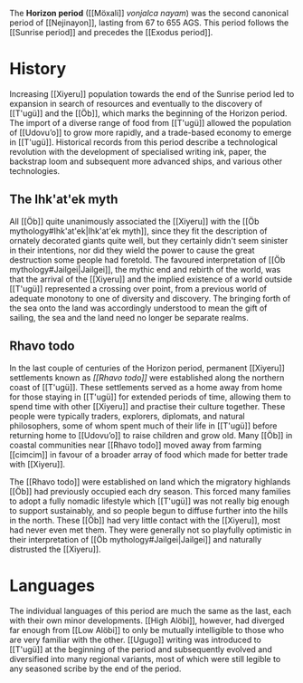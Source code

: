 The **Horizon period** ([[Möxali]] *vonjalca nayam*) was the second canonical period of [[Nejinayon]], lasting from 67 to 655 AGS. This period follows the [[Sunrise period]] and precedes the [[Exodus period]].
# History
Increasing [[Xiyeru]] population towards the end of the Sunrise period led to expansion in search of resources and eventually to the discovery of [[T'ugü]] and the [[Öb]], which marks the beginning of the Horizon period. The import of a diverse range of food from [[T'ugü]] allowed the population of [[Udovuʼo]] to grow more rapidly, and a trade-based economy to emerge in [[T'ugü]]. Historical records from this period describe a technological revolution with the development of specialised writing ink, paper, the backstrap loom and subsequent more advanced ships, and various other technologies.
## The Ihk'at'ek myth
All [[Öb]] quite unanimously associated the [[Xiyeru]] with the [[Öb mythology#Ihk'at'ek|Ihk'at'ek myth]], since they fit the description of ornately decorated giants quite well, but they certainly didn't seem sinister in their intentions, nor did they wield the power to cause the great destruction some people had foretold. The favoured interpretation of [[Öb mythology#Jailgei|Jailgei]], the mythic end and rebirth of the world, was that the arrival of the [[Xiyeru]] and the implied existence of a world outside [[T'ugü]] represented a crossing over point, from a previous world of adequate monotony to one of diversity and discovery. The bringing forth of the sea onto the land was accordingly understood to mean the gift of sailing, the sea and the land need no longer be separate realms.
## Rhavo todo
In the last couple of centuries of the Horizon period, permanent [[Xiyeru]] settlements known as *[[Rhavo todo]]* were established along the northern coast of [[T'ugü]]. These settlements served as a home away from home for those staying in [[T'ugü]] for extended periods of time, allowing them to spend time with other [[Xiyeru]] and practise their culture together. These people were typically traders, explorers, diplomats, and natural philosophers, some of whom spent much of their life in [[T'ugü]] before returning home to [[Udovuʼo]] to raise children and grow old. Many [[Öb]] in coastal communities near [[Rhavo todo]] moved away from farming [[cimcim]] in favour of a broader array of food which made for better trade with [[Xiyeru]].

The [[Rhavo todo]] were established on land which the migratory highlands [[Öb]] had previously occupied each dry season. This forced many families to adopt a fully nomadic lifestyle which [[T'ugü]] was not really big enough to support sustainably, and so people begun to diffuse further into the hills in the north. These [[Öb]] had very little contact with the [[Xiyeru]], most had never even met them. They were generally not so playfully optimistic in their interpretation of [[Öb mythology#Jailgei|Jailgei]] and naturally distrusted the [[Xiyeru]].
# Languages
The individual languages of this period are much the same as the last, each with their own minor developments. [[High Alöbi]], however, had diverged far enough from [[Low Alöbi]] to only be mutually intelligible to those who are very familiar with the other. [[Ugugo]] writing was introduced to [[T'ugü]] at the beginning of the period and subsequently evolved and diversified into many regional variants, most of which were still legible to any seasoned scribe by the end of the period.
